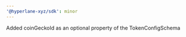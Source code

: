```yaml
---
'@hyperlane-xyz/sdk': minor
---
```


Added coinGeckoId as an optional property of the TokenConfigSchema
